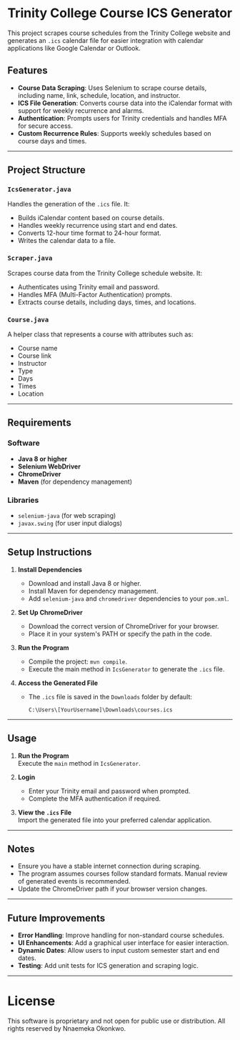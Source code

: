 # Trinity College Course ICS Generator

This project scrapes course schedules from the Trinity College website and generates an `.ics` calendar file for easier integration with calendar applications like Google Calendar or Outlook.

## Features
- **Course Data Scraping**: Uses Selenium to scrape course details, including name, link, schedule, location, and instructor.
- **ICS File Generation**: Converts course data into the iCalendar format with support for weekly recurrence and alarms.
- **Authentication**: Prompts users for Trinity credentials and handles MFA for secure access.
- **Custom Recurrence Rules**: Supports weekly schedules based on course days and times.

---

## Project Structure

### `IcsGenerator.java`
Handles the generation of the `.ics` file. It:
- Builds iCalendar content based on course details.
- Handles weekly recurrence using start and end dates.
- Converts 12-hour time format to 24-hour format.
- Writes the calendar data to a file.

### `Scraper.java`
Scrapes course data from the Trinity College schedule website. It:
- Authenticates using Trinity email and password.
- Handles MFA (Multi-Factor Authentication) prompts.
- Extracts course details, including days, times, and locations.

### `Course.java`
A helper class that represents a course with attributes such as:
- Course name
- Course link
- Instructor
- Type
- Days
- Times
- Location

---

## Requirements

### Software
- **Java 8 or higher**
- **Selenium WebDriver**
- **ChromeDriver**
- **Maven** (for dependency management)

### Libraries
- `selenium-java` (for web scraping)
- `javax.swing` (for user input dialogs)

---

## Setup Instructions

1. **Install Dependencies**
    - Download and install Java 8 or higher.
    - Install Maven for dependency management.
    - Add `selenium-java` and `chromedriver` dependencies to your `pom.xml`.

2. **Set Up ChromeDriver**
    - Download the correct version of ChromeDriver for your browser.
    - Place it in your system's PATH or specify the path in the code.

3. **Run the Program**
    - Compile the project: `mvn compile`.
    - Execute the main method in `IcsGenerator` to generate the `.ics` file.

4. **Access the Generated File**
    - The `.ics` file is saved in the `Downloads` folder by default:
      ```
      C:\Users\[YourUsername]\Downloads\courses.ics
      ```

---

## Usage

1. **Run the Program**  
   Execute the `main` method in `IcsGenerator`.

2. **Login**
    - Enter your Trinity email and password when prompted.
    - Complete the MFA authentication if required.

3. **View the `.ics` File**  
   Import the generated file into your preferred calendar application.

---

## Notes

- Ensure you have a stable internet connection during scraping.
- The program assumes courses follow standard formats. Manual review of generated events is recommended.
- Update the ChromeDriver path if your browser version changes.

---

## Future Improvements

- **Error Handling**: Improve handling for non-standard course schedules.
- **UI Enhancements**: Add a graphical user interface for easier interaction.
- **Dynamic Dates**: Allow users to input custom semester start and end dates.
- **Testing**: Add unit tests for ICS generation and scraping logic.

---
# License
This software is proprietary and not open for public use or distribution. All rights reserved by Nnaemeka Okonkwo.

